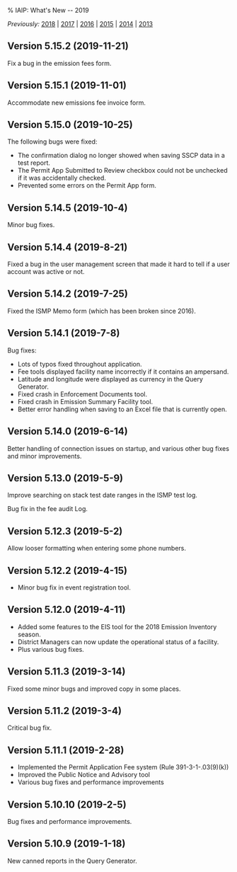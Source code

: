 % IAIP: What's New -- 2019

*Previously:*
[2018](changelog-2018.html) |
[2017](changelog-2017.html) |
[2016](changelog-2016.html) |
[2015](changelog-2015.html) |
[2014](changelog-2014.html) |
[2013](changelog-2013.html)

## Version 5.15.2 <span>(2019-11-21)</span>

Fix a bug in the emission fees form.

## Version 5.15.1 <span>(2019-11-01)</span>

Accommodate new emissions fee invoice form.

## Version 5.15.0 <span>(2019-10-25)</span>

The following bugs were fixed:

* The confirmation dialog no longer showed when saving SSCP data in a test report.
* The Permit App Submitted to Review checkbox could not be unchecked if it was accidentally checked.
* Prevented some errors on the Permit App form.

## Version 5.14.5 <span>(2019-10-4)</span>

Minor bug fixes.

## Version 5.14.4 <span>(2019-8-21)</span>

Fixed a bug in the user management screen that made it hard to tell if a user
account was active or not.

## Version 5.14.2 <span>(2019-7-25)</span>

Fixed the ISMP Memo form (which has been broken since 2016).

## Version 5.14.1 <span>(2019-7-8)</span>

Bug fixes:

* Lots of typos fixed throughout application.
* Fee tools displayed facility name incorrectly if it contains an ampersand.
* Latitude and longitude were displayed as currency in the Query Generator.
* Fixed crash in Enforcement Documents tool.
* Fixed crash in Emission Summary Facility tool.
* Better error handling when saving to an Excel file that is currently open.

## Version 5.14.0 <span>(2019-6-14)</span>

Better handling of connection issues on startup, and various other bug fixes
and minor improvements.

## Version 5.13.0 <span>(2019-5-9)</span>

Improve searching on stack test date ranges in the ISMP test log.

Bug fix in the fee audit Log.

## Version 5.12.3 <span>(2019-5-2)</span>

Allow looser formatting when entering some phone numbers.

## Version 5.12.2 <span>(2019-4-15)</span>

* Minor bug fix in event registration tool.

## Version 5.12.0 <span>(2019-4-11)</span>

* Added some features to the EIS tool for the 2018 Emission Inventory season.
* District Managers can now update the operational status of a facility.
* Plus various bug fixes.

## Version 5.11.3 <span>(2019-3-14)</span>

Fixed some minor bugs and improved copy in some places.

## Version 5.11.2 <span>(2019-3-4)</span>

Critical bug fix.

## Version 5.11.1 <span>(2019-2-28)</span>

* Implemented the Permit Application Fee system (Rule 391-3-1-.03(9)(k))
* Improved the Public Notice and Advisory tool
* Various bug fixes and performance improvements

## Version 5.10.10 <span>(2019-2-5)</span>

Bug fixes and performance improvements.

## Version 5.10.9 <span>(2019-1-18)</span>

New canned reports in the Query Generator.
